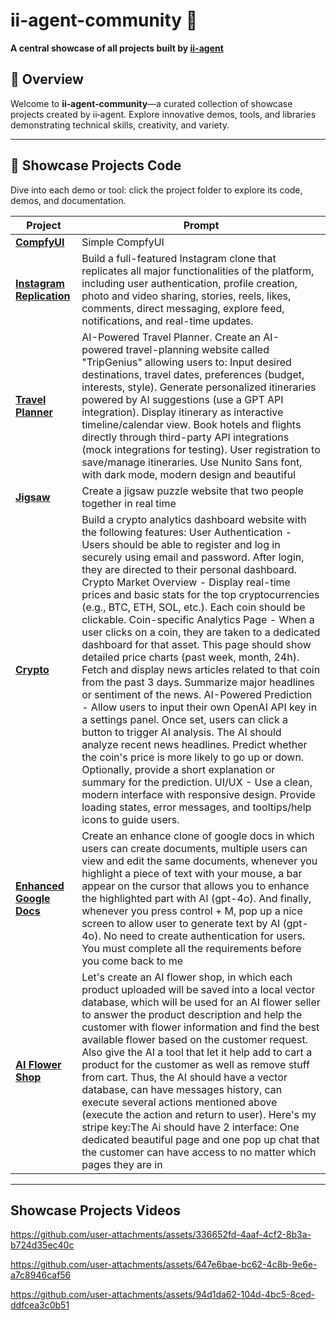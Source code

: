 
# ii-agent-community 🚀

**A central showcase of all projects built by [ii-agent](https://github.com/Intelligent-Internet/ii-agent)**



## 📖 Overview

Welcome to **ii‑agent‑community**—a curated collection of showcase projects created by ii‑agent. Explore innovative demos, tools, and libraries demonstrating technical skills, creativity, and variety.

---

## 🎯 Showcase Projects Code

Dive into each demo or tool: click the project folder to explore its code, demos, and documentation.

| Project | Prompt |
|---------|--------|
| [**CompfyUI**](./simple-comfyui) | Simple CompfyUI |
| [**Instagram Replication**](./clone-instagram) | Build a full-featured Instagram clone that replicates all major functionalities of the platform, including user authentication, profile creation, photo and video sharing, stories, reels, likes, comments, direct messaging, explore feed, notifications, and real-time updates. |
| [**Travel Planner**](./travel-planner) | AI-Powered Travel Planner. Create an AI-powered travel-planning website called "TripGenius" allowing users to: Input desired destinations, travel dates, preferences (budget, interests, style). Generate personalized itineraries powered by AI suggestions (use a GPT API integration). Display itinerary as interactive timeline/calendar view. Book hotels and flights directly through third-party API integrations (mock integrations for testing). User registration to save/manage itineraries. Use Nunito Sans font, with dark mode, modern design and beautiful |
| [**Jigsaw**](./jigsaw-puzzle) | Create a jigsaw puzzle website that two people together in real time |
| [**Crypto**](./crypto-platform) | Build a crypto analytics dashboard website with the following features: User Authentication - Users should be able to register and log in securely using email and password. After login, they are directed to their personal dashboard. Crypto Market Overview - Display real-time prices and basic stats for the top cryptocurrencies (e.g., BTC, ETH, SOL, etc.). Each coin should be clickable. Coin-specific Analytics Page - When a user clicks on a coin, they are taken to a dedicated dashboard for that asset. This page should show detailed price charts (past week, month, 24h). Fetch and display news articles related to that coin from the past 3 days. Summarize major headlines or sentiment of the news. AI-Powered Prediction - Allow users to input their own OpenAI API key in a settings panel. Once set, users can click a button to trigger AI analysis. The AI should analyze recent news headlines. Predict whether the coin's price is more likely to go up or down. Optionally, provide a short explanation or summary for the prediction. UI/UX - Use a clean, modern interface with responsive design. Provide loading states, error messages, and tooltips/help icons to guide users. |
| [**Enhanced Google Docs**](./enhanced-docs) | Create an enhance clone of google docs in which users can create documents, multiple users can view and edit the same documents, whenever you highlight a piece of text with your mouse, a bar appear on the cursor that allows you to enhance the highlighted part with AI (gpt-4o). And finally, whenever you press control + M, pop up a nice screen to allow user to generate text by AI (gpt-4o). No need to create authentication for users. You must complete all the requirements before you come back to me|
 | [**AI Flower Shop**](./ai-flower-shop) |  Let's create an AI flower shop, in which each product uploaded will be saved into a local vector database, which will be used for an AI flower seller to answer the product description and help the customer with flower information and find the best available flower based on the customer request. Also give the AI a tool that let it help add to cart a product for the customer as well as remove stuff from cart. Thus, the AI should have a vector database, can have messages history, can execute several actions mentioned above (execute the action and return to user). Here's my stripe key:The Ai should have 2 interface: One dedicated beautiful page and one pop up chat that the customer can have access to no matter which pages they are in |
---

## Showcase Projects Videos

https://github.com/user-attachments/assets/336652fd-4aaf-4cf2-8b3a-b724d35ec40c

https://github.com/user-attachments/assets/647e6bae-bc62-4c8b-9e6e-a7c8946caf56

https://github.com/user-attachments/assets/94d1da62-104d-4bc5-8ced-ddfcea3c0b51

